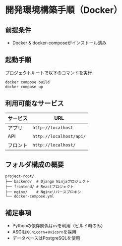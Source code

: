 # 開発環境構築手順（Docker）

## 前提条件
- Docker & docker-composeがインストール済み

## 起動手順

プロジェクトルートで以下のコマンドを実行

```bash
docker compose build
docker compose up
```

## 利用可能なサービス

| サービス | URL |
|---------|-----|
| アプリ | `http://localhost` |
| API | `http://localhost/api/` |
| フロント | `http://localhost/` |

## フォルダ構成の概要

```
project-root/
├── backend/  # Django Ninjaプロジェクト
├── frontend/ # Reactプロジェクト
├── nginx/    # Nginxリバースプロキシ
└── docker-compose.yml
```

## 補足事項
- Pythonの依存関係は`uv`を利用（ビルド時のみ）
- ASGIは`Gunicorn`+`Uvicorn`を採用
- データベースはPostgreSQLを使用
